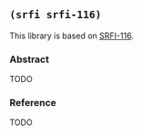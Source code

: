 
## `(srfi srfi-116)`

This library is based on [SRFI-116](https://srfi.schemers.org/srfi-116/).

### Abstract

TODO

### Reference

TODO
